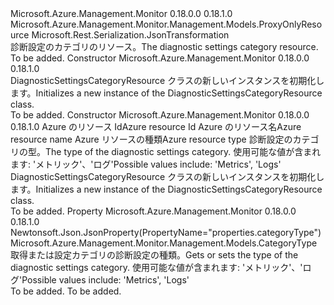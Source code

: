 <Type Name="DiagnosticSettingsCategoryResource" FullName="Microsoft.Azure.Management.Monitor.Management.Models.DiagnosticSettingsCategoryResource">
  <TypeSignature Language="C#" Value="public class DiagnosticSettingsCategoryResource : Microsoft.Azure.Management.Monitor.Management.Models.ProxyOnlyResource" />
  <TypeSignature Language="ILAsm" Value=".class public auto ansi beforefieldinit DiagnosticSettingsCategoryResource extends Microsoft.Azure.Management.Monitor.Management.Models.ProxyOnlyResource" />
  <TypeSignature Language="DocId" Value="T:Microsoft.Azure.Management.Monitor.Management.Models.DiagnosticSettingsCategoryResource" />
  <TypeSignature Language="VB.NET" Value="Public Class DiagnosticSettingsCategoryResource&#xA;Inherits ProxyOnlyResource" />
  <TypeSignature Language="F#" Value="type DiagnosticSettingsCategoryResource = class&#xA;    inherit ProxyOnlyResource" />
  <AssemblyInfo>
    <AssemblyName>Microsoft.Azure.Management.Monitor</AssemblyName>
    <AssemblyVersion>0.18.0.0</AssemblyVersion>
    <AssemblyVersion>0.18.1.0</AssemblyVersion>
  </AssemblyInfo>
  <Base>
    <BaseTypeName>Microsoft.Azure.Management.Monitor.Management.Models.ProxyOnlyResource</BaseTypeName>
  </Base>
  <Interfaces />
  <Attributes>
    <Attribute>
      <AttributeName>Microsoft.Rest.Serialization.JsonTransformation</AttributeName>
    </Attribute>
  </Attributes>
  <Docs>
    <summary>
            <span data-ttu-id="567f1-101">診断設定のカテゴリのリソース。</span><span class="sxs-lookup"><span data-stu-id="567f1-101">The diagnostic settings category resource.</span></span>
            </summary>
    <remarks>To be added.</remarks>
  </Docs>
  <Members>
    <Member MemberName=".ctor">
      <MemberSignature Language="C#" Value="public DiagnosticSettingsCategoryResource ();" />
      <MemberSignature Language="ILAsm" Value=".method public hidebysig specialname rtspecialname instance void .ctor() cil managed" />
      <MemberSignature Language="DocId" Value="M:Microsoft.Azure.Management.Monitor.Management.Models.DiagnosticSettingsCategoryResource.#ctor" />
      <MemberSignature Language="VB.NET" Value="Public Sub New ()" />
      <MemberType>Constructor</MemberType>
      <AssemblyInfo>
        <AssemblyName>Microsoft.Azure.Management.Monitor</AssemblyName>
        <AssemblyVersion>0.18.0.0</AssemblyVersion>
        <AssemblyVersion>0.18.1.0</AssemblyVersion>
      </AssemblyInfo>
      <Parameters />
      <Docs>
        <summary>
            <span data-ttu-id="567f1-102">DiagnosticSettingsCategoryResource クラスの新しいインスタンスを初期化します。</span><span class="sxs-lookup"><span data-stu-id="567f1-102">Initializes a new instance of the DiagnosticSettingsCategoryResource class.</span></span>
            </summary>
        <remarks>To be added.</remarks>
      </Docs>
    </Member>
    <Member MemberName=".ctor">
      <MemberSignature Language="C#" Value="public DiagnosticSettingsCategoryResource (string id = null, string name = null, string type = null, Microsoft.Azure.Management.Monitor.Management.Models.CategoryType categoryType = Microsoft.Azure.Management.Monitor.Management.Models.CategoryType.Metrics);" />
      <MemberSignature Language="ILAsm" Value=".method public hidebysig specialname rtspecialname instance void .ctor(string id, string name, string type, valuetype Microsoft.Azure.Management.Monitor.Management.Models.CategoryType categoryType) cil managed" />
      <MemberSignature Language="DocId" Value="M:Microsoft.Azure.Management.Monitor.Management.Models.DiagnosticSettingsCategoryResource.#ctor(System.String,System.String,System.String,Microsoft.Azure.Management.Monitor.Management.Models.CategoryType)" />
      <MemberSignature Language="F#" Value="new Microsoft.Azure.Management.Monitor.Management.Models.DiagnosticSettingsCategoryResource : string * string * string * Microsoft.Azure.Management.Monitor.Management.Models.CategoryType -&gt; Microsoft.Azure.Management.Monitor.Management.Models.DiagnosticSettingsCategoryResource" Usage="new Microsoft.Azure.Management.Monitor.Management.Models.DiagnosticSettingsCategoryResource (id, name, type, categoryType)" />
      <MemberType>Constructor</MemberType>
      <AssemblyInfo>
        <AssemblyName>Microsoft.Azure.Management.Monitor</AssemblyName>
        <AssemblyVersion>0.18.0.0</AssemblyVersion>
        <AssemblyVersion>0.18.1.0</AssemblyVersion>
      </AssemblyInfo>
      <Parameters>
        <Parameter Name="id" Type="System.String" />
        <Parameter Name="name" Type="System.String" />
        <Parameter Name="type" Type="System.String" />
        <Parameter Name="categoryType" Type="Microsoft.Azure.Management.Monitor.Management.Models.CategoryType" />
      </Parameters>
      <Docs>
        <param name="id"><span data-ttu-id="567f1-103">Azure のリソース Id</span><span class="sxs-lookup"><span data-stu-id="567f1-103">Azure resource Id</span></span></param>
        <param name="name"><span data-ttu-id="567f1-104">Azure のリソース名</span><span class="sxs-lookup"><span data-stu-id="567f1-104">Azure resource name</span></span></param>
        <param name="type"><span data-ttu-id="567f1-105">Azure リソースの種類</span><span class="sxs-lookup"><span data-stu-id="567f1-105">Azure resource type</span></span></param>
        <param name="categoryType"><span data-ttu-id="567f1-106">診断設定のカテゴリの型。</span><span class="sxs-lookup"><span data-stu-id="567f1-106">The type of the diagnostic settings category.</span></span> <span data-ttu-id="567f1-107">使用可能な値が含まれます: 'メトリック'、'ログ'</span><span class="sxs-lookup"><span data-stu-id="567f1-107">Possible values include: 'Metrics', 'Logs'</span></span></param>
        <summary>
            <span data-ttu-id="567f1-108">DiagnosticSettingsCategoryResource クラスの新しいインスタンスを初期化します。</span><span class="sxs-lookup"><span data-stu-id="567f1-108">Initializes a new instance of the DiagnosticSettingsCategoryResource class.</span></span>
            </summary>
        <remarks>To be added.</remarks>
      </Docs>
    </Member>
    <Member MemberName="CategoryType">
      <MemberSignature Language="C#" Value="public Microsoft.Azure.Management.Monitor.Management.Models.CategoryType CategoryType { get; set; }" />
      <MemberSignature Language="ILAsm" Value=".property instance valuetype Microsoft.Azure.Management.Monitor.Management.Models.CategoryType CategoryType" />
      <MemberSignature Language="DocId" Value="P:Microsoft.Azure.Management.Monitor.Management.Models.DiagnosticSettingsCategoryResource.CategoryType" />
      <MemberSignature Language="VB.NET" Value="Public Property CategoryType As CategoryType" />
      <MemberSignature Language="F#" Value="member this.CategoryType : Microsoft.Azure.Management.Monitor.Management.Models.CategoryType with get, set" Usage="Microsoft.Azure.Management.Monitor.Management.Models.DiagnosticSettingsCategoryResource.CategoryType" />
      <MemberType>Property</MemberType>
      <AssemblyInfo>
        <AssemblyName>Microsoft.Azure.Management.Monitor</AssemblyName>
        <AssemblyVersion>0.18.0.0</AssemblyVersion>
        <AssemblyVersion>0.18.1.0</AssemblyVersion>
      </AssemblyInfo>
      <Attributes>
        <Attribute>
          <AttributeName>Newtonsoft.Json.JsonProperty(PropertyName="properties.categoryType")</AttributeName>
        </Attribute>
      </Attributes>
      <ReturnValue>
        <ReturnType>Microsoft.Azure.Management.Monitor.Management.Models.CategoryType</ReturnType>
      </ReturnValue>
      <Docs>
        <summary>
            <span data-ttu-id="567f1-109">取得または設定カテゴリの診断設定の種類。</span><span class="sxs-lookup"><span data-stu-id="567f1-109">Gets or sets the type of the diagnostic settings category.</span></span> <span data-ttu-id="567f1-110">使用可能な値が含まれます: 'メトリック'、'ログ'</span><span class="sxs-lookup"><span data-stu-id="567f1-110">Possible values include: 'Metrics', 'Logs'</span></span>
            </summary>
        <value>To be added.</value>
        <remarks>To be added.</remarks>
      </Docs>
    </Member>
  </Members>
</Type>